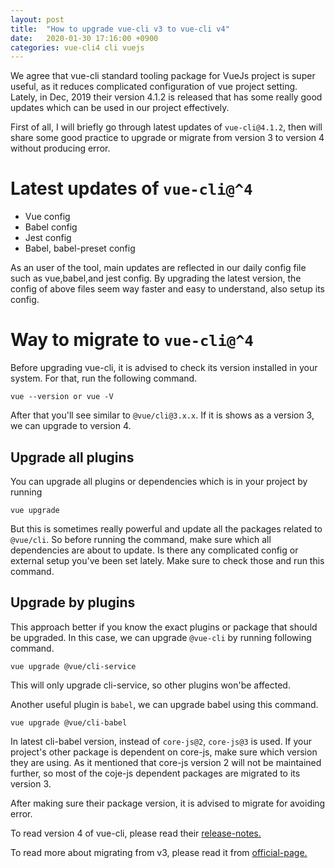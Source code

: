 ```yaml
---
layout: post
title:  "How to upgrade vue-cli v3 to vue-cli v4"
date:   2020-01-30 17:16:00 +0900
categories: vue-cli4 cli vuejs
---
```


We agree that vue-cli standard tooling package for VueJs project is super useful, as it reduces complicated configuration of vue project setting.
Lately, in Dec, 2019 their version 4.1.2 is released that has some really good updates which can be used in our project effectively.

First of all, I will briefly go through latest updates of `vue-cli@4.1.2`, then will share some good practice to upgrade or migrate from version 3 to version 4 without producing error.

# Latest updates of `vue-cli@^4`

- Vue config 
- Babel config
- Jest config
- Babel, babel-preset config

As an user of the tool, main updates are reflected in our daily config file such as vue,babel,and jest config.
By upgrading the latest version, the config of above files seem way faster and easy to understand, also setup its config.

# Way to migrate to `vue-cli@^4`

Before upgrading vue-cli, it is advised to check its version installed in your system. For that, run the following command.

    vue --version or vue -V

After that you'll see similar to `@vue/cli@3.x.x`.
If it is shows as a version 3, we can upgrade to version 4.

## Upgrade all plugins

You can upgrade all plugins or dependencies which is in your project by running 

    vue upgrade

But this is sometimes really powerful and update all the packages related to `@vue/cli`. So before running the command, make sure which all dependencies are about to update. Is there any complicated config or external setup you've been set lately. Make sure to check those and run this command.

## Upgrade by plugins

This approach better if you know the exact plugins or package that should be upgraded. In this case, we can upgrade `@vue-cli` by running following command.

    vue upgrade @vue/cli-service

This will only upgrade cli-service, so other plugins won'be affected.

Another useful plugin is `babel`, we can upgrade babel using this command.

    vue upgrade @vue/cli-babel

In latest cli-babel version, instead of `core-js@2`, `core-js@3` is used. If your project's other package is dependent on core-js, make sure which version they are using.
As it mentioned that core-js version 2 will not be maintained further, so most of the coje-js dependent packages are migrated to its version 3.

After making sure their package version, it is advised to migrate for avoiding error.

To read version 4 of vue-cli, please read their [release-notes.](https://github.com/vuejs/vue-cli/releases/tag/v4.1.2)

To read more about migrating from v3, please read it from [official-page.](https://cli.vuejs.org/migrating-from-v3/#vue-cli-plugin-typescript)